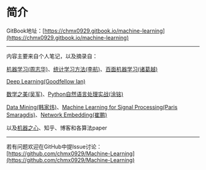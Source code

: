 # 简介

GitBook地址：[https://chmx0929.gitbook.io/machine-learning](https://chmx0929.gitbook.io/machine-learning)

-------------------------------------------------------------------------------------------------------------------------------------------------------------------------

内容主要来自个人笔记，以及摘录自：

[机器学习\(周志华\)](http://item.jd.com/11867803.html)、[统计学习方法\(李航\)](http://item.jd.com/12385906.html)、[百面机器学习\(诸葛越\)](http://item.jd.com/12401859.html)

[Deep Learning\(Goodfellow Ian\)](http://item.jd.com/12128543.html)

[数学之美\(吴军\)](http://item.jd.com/11572052.html)、[Python自然语言处理实战\(涂铭\)](http://item.jd.com/12375644.html)

[Data Mining\(韩家炜\)](http://hanj.cs.illinois.edu/)、[Machine Learning for Signal Processing\(Paris Smaragdis\)](https://paris.cs.illinois.edu/)、[Network Embedding\(崔鹏\)](http://pengcui.thumedialab.com/)

以及[机器之心](https://www.jiqizhixin.com/)、知乎、博客和各算法paper

-------------------------------------------------------------------------------------------------------------------------------------------------------------------------

若有问题欢迎在GitHub中提Issue讨论：[https://github.com/chmx0929/Machine-Learning](https://github.com/chmx0929/Machine-Learning)



